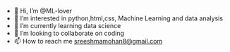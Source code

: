 - 👋 Hi, I’m @ML-lover
- 👀 I’m interested in python,html,css, Machine Learning and data analysis
- 🌱 I’m currently learning data science
- 💞️ I’m looking to collaborate on coding
- 📫 How to reach me sreeshmamohan8@gmail.com

<!---
ML-lover/ML-lover is a ✨ special ✨ repository because its `README.md` (this file) appears on your GitHub profile.
You can click the Preview link to take a look at your changes.
--->
